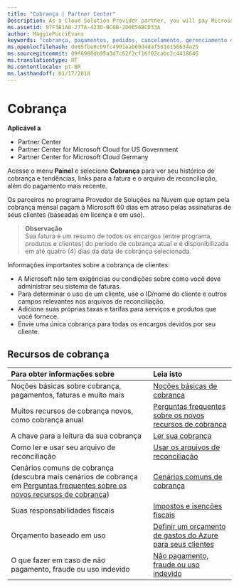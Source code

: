 ```yaml
---
title: "Cobrança | Partner Center"
Description: As a Cloud Solution Provider partner, you will pay Microsoft 60 days in arrears for the license-based and usage-based subscriptions of your customers.
ms.assetid: 97F3B1A0-277A-423D-BC8B-2D0056BCD33A
author: MaggiePucciEvans
keywords: "cobrança, pagamentos, pedidos, cancelamento, gerenciamento de pedidos, falta de pagamento, fraude, uso indevido, imposto, isenções fiscais, arquivos de reconciliação, arquivo de reconciliação"
ms.openlocfilehash: de85fbe8c09fc4901eab60d4daf561d156634a25
ms.sourcegitcommit: 09f6988db95a3d7c62f2cf16f02cabc2c4418646
ms.translationtype: HT
ms.contentlocale: pt-BR
ms.lasthandoff: 01/17/2018
---
```

# <a name="billing"></a>Cobrança

**Aplicável a**

-  Partner Center
-  Partner Center for Microsoft Cloud for US Government
-  Partner Center for Microsoft Cloud Germany

Acesse o menu **Painel** e selecione **Cobrança** para ver seu histórico de cobrança e tendências, links para a fatura e o arquivo de reconciliação, além do pagamento mais recente.

Os parceiros no programa Provedor de Soluções na Nuvem que optam pela cobrança mensal pagam à Microsoft 60 dias em atraso pelas assinaturas de seus clientes (baseadas em licença e em uso).

>**Observação**<br>
Sua fatura é um resumo de todos os encargos (entre programa, produtos e clientes) do período de cobrança atual e é disponibilizada em até quatro (4) dias da data de cobrança selecionada.

Informações importantes sobre a cobrança de clientes:

-   A Microsoft não tem exigências ou condições sobre como você deve administrar seu sistema de faturas.
-   Para determinar o uso de um cliente, use o ID/nome do cliente e outros campos relevantes nos arquivos de reconciliação.
-   Adicione suas próprias taxas e tarifas para serviços e produtos que você fornece.
-   Envie uma única cobrança para todas os encargos devidos por seu cliente.

## <a name="billing-resources"></a>Recursos de cobrança
|**Para obter informações sobre**   |**Leia isto**    |
|:-----------------------------|:-----------------|
|Noções básicas sobre cobrança, pagamentos, faturas e muito mais   |[Noções básicas de cobrança](billing-basics.md)
|Muitos recursos de cobrança novos, como cobrança anual   |[Perguntas frequentes sobre os novos recursos de cobrança](faq-about-new-billing-features.md)|
|A chave para a leitura da sua cobrança   |[Ler sua cobrança](read-your-bill.md)   |
|Como ler e usar seu arquivo de reconciliação   |[Usar os arquivos de reconciliação](use-the-reconciliation-files.md)|
|Cenários comuns de cobrança (descubra mais cenários de cobrança em [Perguntas frequentes sobre os novos recursos de cobrança](faq-about-new-billing-features.md))|[Cenários comuns de cobrança](common-billing-scenarios.md)|
|Suas responsabilidades fiscais   | [Impostos e isenções fiscais](tax-and-tax-exemptions.md)|
|Orçamento baseado em uso    |[Definir um orçamento de gastos do Azure para seus clientes](set-an-azure-spending-budget-for-your-customers.md)|
|O que fazer em caso de não pagamento, fraude ou uso indevido   |[Não pagamento, fraude ou uso indevido](non-payment--fraud--or-misuse.md)|




















